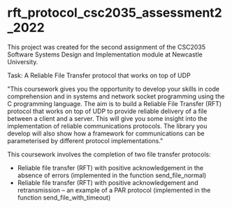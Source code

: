 # rft_protocol_csc2035_assessment2_2022

This project was created for the second assignment of the CSC2035 Software Systems Design and Implementation module at Newcastle University.

Task: A Reliable File Transfer protocol that works on top of UDP

"This coursework gives you the opportunity to develop your skills in code comprehension and in systems and network socket programming using the C programming language. 
The aim is to build a Reliable File Transfer (RFT) protocol that works on top of UDP to provide reliable delivery of a file between a client and a server. This will give 
you some insight into the implementation of reliable communications protocols. The library you develop will also show how a framework for communications can be 
parameterised by different protocol implementations."

This coursework involves the completion of two file transfer protocols:
- Reliable file transfer (RFT) with positive acknowledgement in the absence of errors (implemented in the function send_file_normal)
- Reliable file transfer (RFT) with positive acknowledgement and retransmission – an example of a PAR protocol (implemented in the function send_file_with_timeout)
